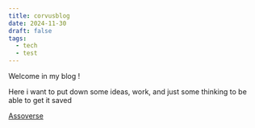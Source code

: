 ```yaml
---
title: corvusblog
date: 2024-11-30
draft: false
tags:
  - tech
  - test
---
```


Welcome in my blog !

Here i want to put down some ideas, work, and just some thinking to be able to get it saved 

[Assoverse](https://www.assoverse.com/)